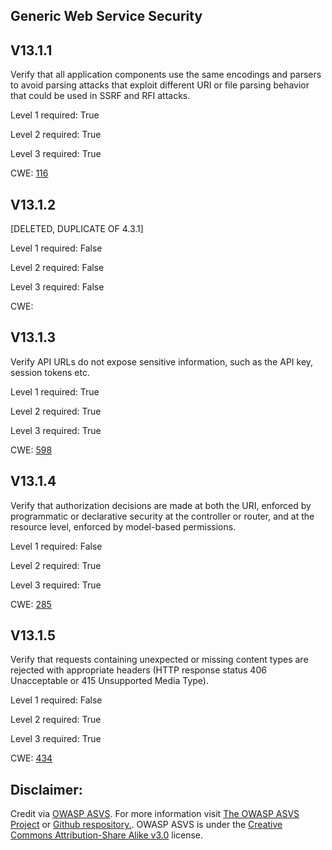 ##  Generic Web Service Security

## V13.1.1

Verify that all application components use the same encodings and parsers to avoid parsing attacks that exploit different URI or file parsing behavior that could be used in SSRF and RFI attacks.

Level 1 required: True

Level 2 required: True

Level 3 required: True

CWE: [116](https://cwe.mitre.org/data/definitions/116)

## V13.1.2

[DELETED, DUPLICATE OF 4.3.1]

Level 1 required: False

Level 2 required: False

Level 3 required: False

CWE: [](https://cwe.mitre.org/data/definitions/)

## V13.1.3

Verify API URLs do not expose sensitive information, such as the API key, session tokens etc.

Level 1 required: True

Level 2 required: True

Level 3 required: True

CWE: [598](https://cwe.mitre.org/data/definitions/598)

## V13.1.4

Verify that authorization decisions are made at both the URI, enforced by programmatic or declarative security at the controller or router, and at the resource level, enforced by model-based permissions.

Level 1 required: False

Level 2 required: True

Level 3 required: True

CWE: [285](https://cwe.mitre.org/data/definitions/285)

## V13.1.5

Verify that requests containing unexpected or missing content types are rejected with appropriate headers (HTTP response status 406 Unacceptable or 415 Unsupported Media Type).

Level 1 required: False

Level 2 required: True

Level 3 required: True

CWE: [434](https://cwe.mitre.org/data/definitions/434)



## Disclaimer:

Credit via [OWASP ASVS](https://owasp.org/www-project-application-security-verification-standard/). For more information visit [The OWASP ASVS Project](https://owasp.org/www-project-application-security-verification-standard/) or [Github respository.](https://github.com/OWASP/ASVS). OWASP ASVS is under the [Creative Commons Attribution-Share Alike v3.0](https://creativecommons.org/licenses/by-sa/3.0/) license.
